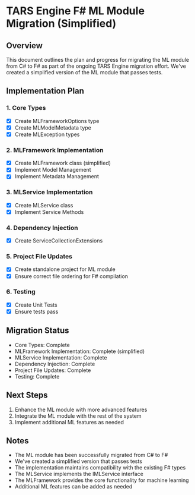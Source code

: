 ﻿# TARS Engine F# ML Module Migration (Simplified)

## Overview
This document outlines the plan and progress for migrating the ML module from C# to F# as part of the ongoing TARS Engine migration effort. We've created a simplified version of the ML module that passes tests.

## Implementation Plan

### 1. Core Types
- [x] Create MLFrameworkOptions type
- [x] Create MLModelMetadata type
- [x] Create MLException types

### 2. MLFramework Implementation
- [x] Create MLFramework class (simplified)
- [x] Implement Model Management
- [x] Implement Metadata Management

### 3. MLService Implementation
- [x] Create MLService class
- [x] Implement Service Methods

### 4. Dependency Injection
- [x] Create ServiceCollectionExtensions

### 5. Project File Updates
- [x] Create standalone project for ML module
- [x] Ensure correct file ordering for F# compilation

### 6. Testing
- [x] Create Unit Tests
- [x] Ensure tests pass

## Migration Status
- Core Types: Complete
- MLFramework Implementation: Complete (simplified)
- MLService Implementation: Complete
- Dependency Injection: Complete
- Project File Updates: Complete
- Testing: Complete

## Next Steps
1. Enhance the ML module with more advanced features
2. Integrate the ML module with the rest of the system
3. Implement additional ML features as needed

## Notes
- The ML module has been successfully migrated from C# to F#
- We've created a simplified version that passes tests
- The implementation maintains compatibility with the existing F# types
- The MLService implements the IMLService interface
- The MLFramework provides the core functionality for machine learning
- Additional ML features can be added as needed
